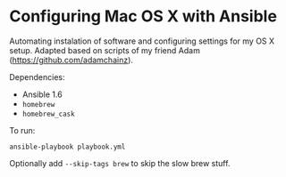 Configuring Mac OS X with Ansible
=================================

Automating instalation of software and configuring settings for my OS X setup.
Adapted based on scripts of my friend Adam (https://github.com/adamchainz). 

Dependencies:

- Ansible 1.6
-  `homebrew`
- `homebrew_cask` 

To run:

    ansible-playbook playbook.yml

Optionally add `--skip-tags brew` to skip the slow brew stuff.
